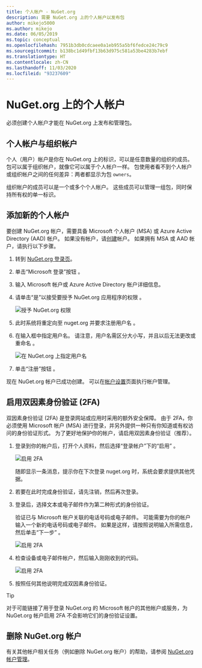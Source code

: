 ```yaml
---
title: 个人帐户 - NuGet.org
description: 需要 NuGet.org 上的个人帐户以发布包
author: mikejo5000
ms.author: mikejo
ms.date: 06/05/2019
ms.topic: conceptual
ms.openlocfilehash: 7951b3db0cdcaee0a1eb955a5bf6fedce24c79c9
ms.sourcegitcommit: b138bc1d49fbf13b63d975c581a53be4283b7ebf
ms.translationtype: HT
ms.contentlocale: zh-CN
ms.lasthandoff: 11/03/2020
ms.locfileid: "93237609"
---
```

# <a name="individual-accounts-on-nugetorg"></a>NuGet.org 上的个人帐户

必须创建个人帐户才能在 NuGet.org 上发布和管理包。

## <a name="individual-accounts-vs-organization-accounts"></a>个人帐户与组织帐户

个人（用户）帐户是你在 NuGet.org 上的标识，可以是任意数量的组织的成员。 包可以属于组织帐户，就像它可以属于个人帐户一样。 包使用者看不到个人帐户或组织帐户之间的任何差异：两者都显示为包 `owners`。

组织帐户的成员可以是一个或多个个人帐户。 这些成员可以管理一组包，同时保持所有权的单一标识。

## <a name="add-a-new-individual-account"></a>添加新的个人帐户

要创建 NuGet.org 帐户，需要具备 Microsoft 个人帐户 (MSA) 或 Azure Active Directory (AAD) 帐户。 如果没有帐户，请[创建](https://signup.live.com)帐户。 如果拥有 MSA 或 AAD 帐户，请执行以下步骤。

1. 转到 [NuGet.org 登录页](https://www.nuget.org/users/account/LogOn)。

1. 单击“Microsoft 登录”按钮  。

1. 输入 Microsoft 帐户或 Azure Active Directory 帐户详细信息。

1. 请单击“是”以接受要授予 NuGet.org 应用程序的权限   。

   ![授予 NuGet.org 权限](media/nuget-org-permissions.png)

1. 此时系统将重定向至 nuget.org 并要求注册用户名  。

1. 在输入框中指定用户名。 请注意，用户名需区分大小写，并且以后无法更改或重命名  。

   ![在 NuGet.org 上指定用户名](media/nuget-org-register.png) 

1. 单击“注册”按钮  。

现在 NuGet.org 帐户已成功创建。 可以在[帐户设置](https://www.nuget.org/account)页面执行帐户管理。

## <a name="enable-two-factor-authentication-2fa"></a>启用双因素身份验证 (2FA)

双因素身份验证 (2FA) 是登录网站或应用时采用的额外安全保障。 由于 2FA，你必须使用 Microsoft 帐户 (MSA) 进行登录，并另外提供一种只有你知道或有权访问的身份验证形式。 为了更好地保护你的帐户，请启用双因素身份验证（推荐）。

1. 登录到你的帐户后，打开个人资料，然后选择“登录帐户”下的“启用”   。

   ![启用 2FA](media/nuget-org-register-2fa.png)

   随即显示一条消息，提示你在下次登录 nuget.org  时，系统会要求提供其他凭据。

2. 若要在此时完成身份验证，请先注销，然后再次登录。

3. 登录后，选择文本或电子邮件作为第二种形式的身份验证。

   验证已与 Microsoft 帐户关联的电话号码或电子邮件。 可能需要为你的帐户输入一个新的电话号码或电子邮件。 如果是这样，请按照说明输入所需信息，然后单击“下一步”  。

   ![启用 2FA](media/nuget-org-sign-in-2fa.png)

4. 检查设备或电子邮件帐户，然后输入刚刚收到的代码。

   ![启用 2FA](media/nuget-org-enter-code-2fa.png)

5. 按照任何其他说明完成双因素身份验证。

> [!Tip]
> 对于可能链接了用于登录 NuGet.org 的 Microsoft 帐户的其他帐户或服务，为 NuGet.org 帐户启用 2FA 不会影响它们的身份验证设置。

## <a name="delete-a-nugetorg-account"></a>删除 NuGet.org 帐户

有关其他帐户相关任务（例如删除 NuGet.org 帐户）的帮助，请参阅 [NuGet.org 帐户管理](nuget-org-faq.md#nugetorg-account-management)。
